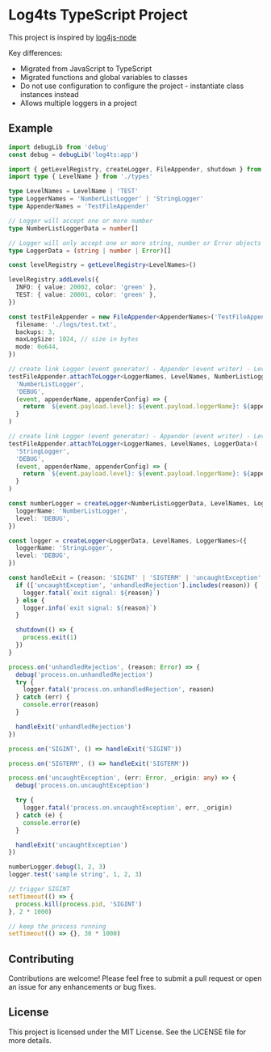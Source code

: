 # Log4ts TypeScript Project

This project is inspired by [log4js-node](https://log4js-node.github.io/log4js-node)

Key differences:

- Migrated from JavaScript to TypeScript
- Migrated functions and global variables to classes
- Do not use configuration to configure the project - instantiate class instances instead
- Allows multiple loggers in a project

## Example

```ts
import debugLib from 'debug'
const debug = debugLib('log4ts:app')

import { getLevelRegistry, createLogger, FileAppender, shutdown } from './'
import type { LevelName } from './types'

type LevelNames = LevelName | 'TEST'
type LoggerNames = 'NumberListLogger' | 'StringLogger'
type AppenderNames = 'TestFileAppender'

// Logger will accept one or more number
type NumberListLoggerData = number[]

// Logger will only accept one or more string, number or Error objects
type LoggerData = (string | number | Error)[]

const levelRegistry = getLevelRegistry<LevelNames>()

levelRegistry.addLevels({
  INFO: { value: 20002, color: 'green' },
  TEST: { value: 20001, color: 'green' },
})

const testFileAppender = new FileAppender<AppenderNames>('TestFileAppender', {
  filename: './logs/test.txt',
  backups: 3,
  maxLogSize: 1024, // size in bytes
  mode: 0o644,
})

// create link Logger (event generator) - Appender (event writer) - Level
testFileAppender.attachToLogger<LoggerNames, LevelNames, NumberListLoggerData>(
  'NumberListLogger',
  'DEBUG',
  (event, appenderName, appenderConfig) => {
    return `${event.payload.level}: ${event.payload.loggerName}: ${appenderName}: ${appenderConfig.filename}: ${event.payload.data.join(', ')}`
  }
)

// create link Logger (event generator) - Appender (event writer) - Level
testFileAppender.attachToLogger<LoggerNames, LevelNames, LoggerData>(
  'StringLogger',
  'DEBUG',
  (event, appenderName, appenderConfig) => {
    return `${event.payload.level}: ${event.payload.loggerName}: ${appenderName}: ${appenderConfig.filename}: ${event.payload.data.join(' - ')}`
  }
)

const numberLogger = createLogger<NumberListLoggerData, LevelNames, LoggerNames>({
  loggerName: 'NumberListLogger',
  level: 'DEBUG',
})

const logger = createLogger<LoggerData, LevelNames, LoggerNames>({
  loggerName: 'StringLogger',
  level: 'DEBUG',
})

const handleExit = (reason: 'SIGINT' | 'SIGTERM' | 'uncaughtException' | 'unhandledRejection') => {
  if (['uncaughtException', 'unhandledRejection'].includes(reason)) {
    logger.fatal(`exit signal: ${reason}`)
  } else {
    logger.info(`exit signal: ${reason}`)
  }

  shutdown(() => {
    process.exit(1)
  })
}

process.on('unhandledRejection', (reason: Error) => {
  debug('process.on.unhandledRejection')
  try {
    logger.fatal('process.on.unhandledRejection', reason)
  } catch (err) {
    console.error(reason)
  }

  handleExit('unhandledRejection')
})

process.on('SIGINT', () => handleExit('SIGINT'))

process.on('SIGTERM', () => handleExit('SIGTERM'))

process.on('uncaughtException', (err: Error, _origin: any) => {
  debug('process.on.uncaughtException')

  try {
    logger.fatal('process.on.uncaughtException', err, _origin)
  } catch (e) {
    console.error(e)
  }

  handleExit('uncaughtException')
})

numberLogger.debug(1, 2, 3)
logger.test('sample string', 1, 2, 3)

// trigger SIGINT
setTimeout(() => {
  process.kill(process.pid, 'SIGINT')
}, 2 * 1000)

// keep the process running
setTimeout(() => {}, 30 * 1000)
```

## Contributing

Contributions are welcome! Please feel free to submit a pull request
or open an issue for any enhancements or bug fixes.

## License

This project is licensed under the MIT License. See the LICENSE file for more details.
